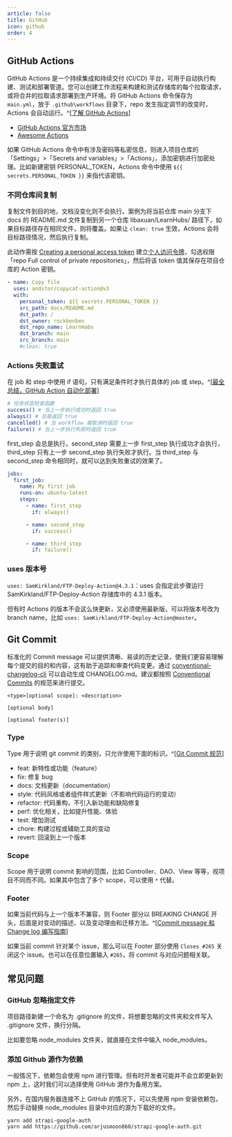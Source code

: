```yaml
---
article: false
title: GitHub
icon: github
order: 4
---
```


## GitHub Actions

GitHub Actions 是一个持续集成和持续交付 (CI/CD) 平台，可用于自动执行构建、测试和部署管道。您可以创建工作流程来构建和测试存储库的每个拉取请求，或将合并的拉取请求部署到生产环境。将 GitHub Actions 命令保存为 `main.yml`，放于 `.github\workflows` 目录下，repo 发生指定调节的改变时，Actions 会自动运行。^[[了解 GitHub Actions](https://docs.github.com/cn/actions/learn-github-actions/understanding-github-actions)]

- [GitHub Actions 官方市场](https://github.com/marketplace?type=actions)
- [Awesome Actions](https://github.com/sdras/awesome-actions)

如果 GitHub Actions 命令中有涉及密码等私密信息，则进入项目仓库的「Settings」>「Secrets and variables」>「Actions」，添加密钥进行加密处理。比如新建密钥 PERSONAL_TOKEN，Actions 命令中使用 `${{ secrets.PERSONAL_TOKEN }}` 来指代该密钥。

### 不同仓库间复制

复制文件到目的地，文档没变化则不会执行。案例为将当前仓库 main 分支下 docs 的 README.md 文件复制到另一个仓库 libaxuan/LearnHubs/ 路径下，如果目标路径存在相同文件，则将覆盖。如果让 `clean: true` 生效，Actions 会将目标路径情况，然后执行复制。

此动作需按 [Creating a personal access token](https://docs.github.com/cn/authentication/keeping-your-account-and-data-secure/creating-a-personal-access-token#creating-a-token) 建立[个人访问令牌](https://github.com/settings/tokens)，勾选权限「repo Full control of private repositories」，然后将该 token 值其保存在项目仓库的 Action 密钥。

```yml
- name: Copy file
  uses: andstor/copycat-action@v3
  with:
    personal_token: ${{ secrets.PERSONAL_TOKEN }}
    src_path: docs/README.md
    dst_path: /
    dst_owner: rockbenben
    dst_repo_name: LearnHabs
    dst_branch: main
    src_branch: main
    #clean: true
```

### Actions 失败重试

在 job 和 step 中使用 if 语句，只有满足条件时才执行具体的 job 或 step。^[[最全总结，GitHub Action 自动化部署](https://blog.csdn.net/Ber_Bai/article/details/120310024)]

```bash
# 任务状态检查函数
success() # 当上一步执行成功时返回 true
always() # 总是返回 true
cancelled() # 当 workflow 被取消时返回 true
failure() # 当上一步执行失败时返回 true
```

first_step 会总是执行，second_step 需要上一步 first_step 执行成功才会执行，third_step 只有上一步 second_step 执行失败才执行。当 third_step 与 second_step 命令相同时，就可以达到失败重试的效果了。

```yml
jobs:
  first_job:
    name: My first job
    runs-on: ubuntu-latest
    steps:
      - name: first_step
        if: always()

      - name: second_step
        if: success()

      - name: third_step
        if: failure()
```

### uses 版本号

`uses: SamKirkland/FTP-Deploy-Action@4.3.1`：uses 会指定此步骤运行 SamKirkland/FTP-Deploy-Action 存储库中的 4.3.1 版本。

但有时 Actions 的版本不会这么快更新，又必须使用最新版，可以将版本号改为 branch name，比如 `uses: SamKirkland/FTP-Deploy-Action@master`。

## Git Commit

标准化的 Commit message 可以提供清晰、易读的历史记录，使我们更容易理解每个提交的目的和内容，这有助于追踪和审查代码变更。通过 [conventional-changelog-cli](https://github.com/conventional-changelog/conventional-changelog/tree/master/packages/conventional-changelog-cli) 可以自动生成 CHANGELOG.md。建议都按照 [Conventional Commits](https://www.conventionalcommits.org/zh-hans/) 的规范来进行提交。

```shell
<type>[optional scope]: <description>

[optional body]

[optional footer(s)]
```

### Type

Type 用于说明 git commit 的类别，只允许使用下面的标识。^[[Git Commit 规范](https://www.jianshu.com/p/6433679cd10f)]

- feat: 新特性或功能（feature）
- fix: 修复 bug
- docs: 文档更新（documentation）
- style: 代码风格或者组件样式更新（不影响代码运行的变动）
- refactor: 代码重构，不引入新功能和缺陷修复
- perf: 优化相关，比如提升性能、体验
- test: 增加测试
- chore: 构建过程或辅助工具的变动
- revert: 回滚到上一个版本

### Scope

Scope 用于说明 commit 影响的范围，比如 Controller、DAO、View 等等，视项目不同而不同。如果其中包含了多个 scope，可以使用 `*` 代替。

### Footer

如果当前代码与上一个版本不兼容，则 Footer 部分以 BREAKING CHANGE 开头，后面是对变动的描述、以及变动理由和迁移方法。^[[Commit message 和 Change log 编写指南](http://www.ruanyifeng.com/blog/2016/01/commit_message_change_log.html)]

如果当前 commit 针对某个 issue，那么可以在 Footer 部分使用 `Closes #265` 关闭这个 issue。也可以在任意位置输入 `#265`，将 commit 与对应问题相关联。

## 常见问题

### GitHub 忽略指定文件

项目路径新建一个命名为 .gitignore 的文件，将想要忽略的文件夹和文件写入 .gitignore 文件，换行分隔。

比如要忽略 node_modules 文件夹，就直接在文件中输入 node_modules。

### 添加 Github 源作为依赖

一般情况下，依赖包会使用 npm 进行管理。但有时开发者可能并不会立即更新到 npm 上，这时我们可以选择使用 GitHub 源作为备用方案。

另外，在国内服务器连接不上 GitHub 的情况下，可以先使用 npm 安装依赖包，然后手动替换 node_modules 目录中对应的源为下载好的文件。

```shell
yarn add strapi-google-auth
yarn add https://github.com/arjusmoon860/strapi-google-auth.git
```
